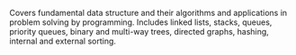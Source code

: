 Covers fundamental data structure and their algorithms and applications in problem solving by programming. Includes linked lists, stacks, queues, priority queues, binary and multi-way trees, directed graphs, hashing, internal and external sorting.
